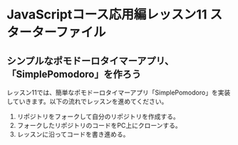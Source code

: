 # JavaScriptコース応用編レッスン11 スターターファイル

## シンプルなポモドーロタイマーアプリ、「SimplePomodoro」を作ろう

レッスン11では、簡単なポモドーロタイマーアプリ「SimplePomodoro」を実装していきます。以下の流れでレッスンを進めてください。

1. リポジトリをフォークして自分のリポジトリを作成する。
2. フォークしたリポジトリのコードをPC上にクローンする。
3. レッスンに沿ってコードを書き進める。